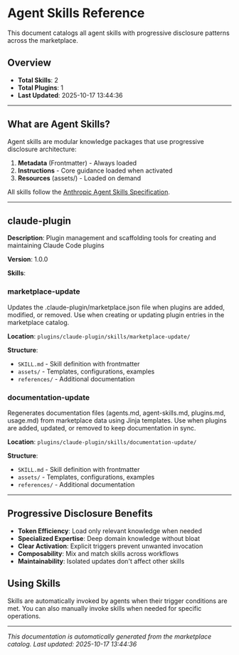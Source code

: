 # Agent Skills Reference

This document catalogs all agent skills with progressive disclosure patterns across the marketplace.

## Overview

- **Total Skills**: 2
- **Total Plugins**: 1
- **Last Updated**: 2025-10-17 13:44:36

---

## What are Agent Skills?

Agent skills are modular knowledge packages that use progressive disclosure architecture:

1. **Metadata** (Frontmatter) - Always loaded
2. **Instructions** - Core guidance loaded when activated
3. **Resources** (assets/) - Loaded on demand

All skills follow the [Anthropic Agent Skills Specification](https://github.com/anthropics/skills/blob/main/agent_skills_spec.md).

---


## claude-plugin

**Description**: Plugin management and scaffolding tools for creating and maintaining Claude Code plugins

**Version**: 1.0.0


**Skills**:



### marketplace-update

Updates the .claude-plugin/marketplace.json file when plugins are added, modified, or removed. Use when creating or updating plugin entries in the marketplace catalog.

**Location**: `plugins/claude-plugin/skills/marketplace-update/`

**Structure**:
- `SKILL.md` - Skill definition with frontmatter
- `assets/` - Templates, configurations, examples
- `references/` - Additional documentation




### documentation-update

Regenerates documentation files (agents.md, agent-skills.md, plugins.md, usage.md) from marketplace data using Jinja templates. Use when plugins are added, updated, or removed to keep documentation in sync.

**Location**: `plugins/claude-plugin/skills/documentation-update/`

**Structure**:
- `SKILL.md` - Skill definition with frontmatter
- `assets/` - Templates, configurations, examples
- `references/` - Additional documentation





---



## Progressive Disclosure Benefits

- **Token Efficiency**: Load only relevant knowledge when needed
- **Specialized Expertise**: Deep domain knowledge without bloat
- **Clear Activation**: Explicit triggers prevent unwanted invocation
- **Composability**: Mix and match skills across workflows
- **Maintainability**: Isolated updates don't affect other skills

## Using Skills

Skills are automatically invoked by agents when their trigger conditions are met. You can also manually invoke skills when needed for specific operations.

---

*This documentation is automatically generated from the marketplace catalog.*
*Last updated: 2025-10-17 13:44:36*